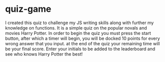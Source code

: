 # quiz-game

I created this quiz to challenge my JS writing skills along with further my knowledge on functions. It is a simple quiz on the popular novals and movies Harry Potter. In order to begin the quiz you must press the start button, after which a timer will begin, you will be docked 10 points for every wrong answer that you input. at the end of the quiz your remaining time will be your final score. Enter your initials to be added to the leaderboard and see who knows Harry Potter the best! 